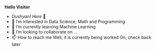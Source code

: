 **Hello Visitor**
- _Dushyant Here_ 👋
- 👀 I’m interested in Data Science, Math and Programming
- 🌱 I’m currently learning Machine Learning
- 💞️ I’m looking to collaborate on ...
- 📫 How to reach me Well, it is currently being worked On, check back later

<!---
dushyantsharma14/dushyantsharma14 is a ✨ special ✨ repository because its `README.md` (this file) appears on your GitHub profile.
You can click the Preview link to take a look at your changes.
--->
